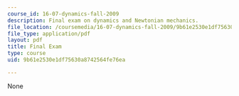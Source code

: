 ```yaml
---
course_id: 16-07-dynamics-fall-2009
description: Final exam on dynamics and Newtonian mechanics.
file_location: /coursemedia/16-07-dynamics-fall-2009/9b61e2530e1df75630a8742564fe76ea_MIT16_07F09_final04.pdf
file_type: application/pdf
layout: pdf
title: Final Exam
type: course
uid: 9b61e2530e1df75630a8742564fe76ea

---
```

None